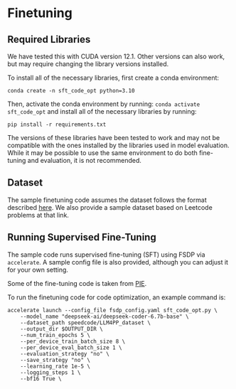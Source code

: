 # Finetuning

## Required Libraries
We have tested this with CUDA version 12.1. Other versions can also work, but may require changing the library versions installed.

To install all of the necessary libraries, first create a conda environment:
```
conda create -n sft_code_opt python=3.10
```

Then, activate the conda environment by running: `conda activate sft_code_opt` and install all of the necessary libraries by running:
```
pip install -r requirements.txt
```

The versions of these libraries have been tested to work and may not be compatible with the ones installed by the libraries used in model evaluation. While it may be possible to use the same environment to do both fine-tuning and evaluation, it is not recommended.

## Dataset
The sample finetuning code assumes the dataset follows the format described [here](https://huggingface.co/datasets/speedcode/LLM4PP_dataset). We also provide a sample dataset based on Leetcode problems at that link.

## Running Supervised Fine-Tuning
The sample code runs supervised fine-tuning (SFT) using FSDP via `accelerate`. A sample config file is also provided, although you can adjust it for your own setting.

Some of the fine-tuning code is taken from [PIE](https://github.com/LearningOpt/pie).

To run the finetuning code for code optimization, an example command is:

```
accelerate launch --config_file fsdp_config.yaml sft_code_opt.py \
    --model_name "deepseek-ai/deepseek-coder-6.7b-base" \
    --dataset_path speedcode/LLM4PP_dataset \
    --output_dir $OUTPUT_DIR \
    --num_train_epochs 5 \
    --per_device_train_batch_size 8 \
    --per_device_eval_batch_size 1 \
    --evaluation_strategy "no" \
    --save_strategy "no" \
    --learning_rate 1e-5 \
    --logging_steps 1 \
    --bf16 True \
```

